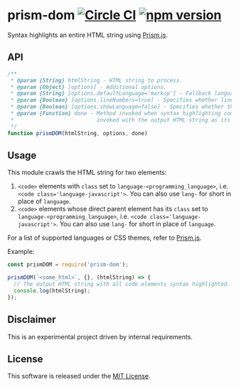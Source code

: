 # prism-dom [![Circle CI](https://circleci.com/gh/andrewscwei/prism-dom/tree/master.svg?style=svg)](https://circleci.com/gh/andrewscwei/prism-dom/tree/master) [![npm version](https://badge.fury.io/js/prism-dom.svg)](https://badge.fury.io/js/prism-dom)

Syntax highlights an entire HTML string using [Prism.js](http://prismjs.com/).

## API

```js
/**
 * @param {String} htmlString - HTML string to process.
 * @param {Object} [options] - Additional options.
 * @param {String} [options.defaultLanguage='markup'] - Fallback language for code blocks.
 * @param {Boolean} [options.lineNumbers=true] - Specifies whether line numbers should show.
 * @param {Boolean} [options.showLanguage=false] - Specifies whether the language should show.
 * @param {Function} done - Method invoked when syntax highlighting completes. It will be 
 *                          invoked with the output HTML string as its only param.
 */
function prismDOM(htmlString, options, done)
```

## Usage

This module crawls the HTML string for two elements:
1. `<code>` elements with `class` set to `language-<programming_language>`, i.e. `<code class='language-javascript'>`. You can also use `lang-` for short in place of `language`.
2. `<code>` elements whose direct parent element has its `class` set to `language-<programming_language>`, i.e. `<code class='language-javascript'>`. You can also use `lang-` for short in place of `language`.

For a list of supported languages or CSS themes, refer to [Prism.js](http://prismjs.com/).

Example:

```js
const prismDOM = require('prism-dom');

prismDOM(`<some_html>`, {}, (htmlString) => {
  // The output HTML string with all code elements syntax highlighted.
  console.log(htmlString);
});
```

## Disclaimer

This is an experimental project driven by internal requirements.

## License

This software is released under the [MIT License](http://opensource.org/licenses/MIT).
